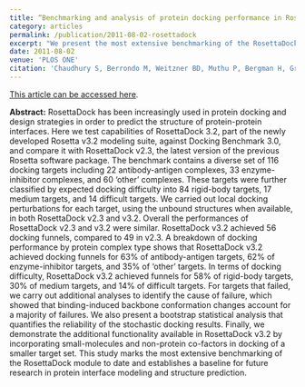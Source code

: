 ```yaml
---
title: “Benchmarking and analysis of protein docking performance in Rosetta v3.2"
category: articles
permalink: /publication/2011-08-02-rosettadock
excerpt: "We present the most extensive benchmarking of the RosettaDock module to date and test capabilities of RosettaDock 3.2 against Docking Benchmark 3.0."
date: 2011-08-02
venue: 'PLOS ONE'
citation: 'Chaudhury S, Berrondo M, Weitzner BD, Muthu P, Bergman H, Gray JJ (2011) “Benchmark- ing and analysis of protein docking performance in Rosetta v3.2,” <i>PLOS ONE</i> 6(8): e22477. DOI:10.1371/journal.pone.0022477'
---
```


<a href='http://journals.plos.org/plosone/article?id=10.1371/journal.pone.0022477'>This article can be accessed here</a>.

**Abstract:** RosettaDock has been increasingly used in protein docking and design strategies in order to predict the structure of protein-protein interfaces. Here we test capabilities of RosettaDock 3.2, part of the newly developed Rosetta v3.2 modeling suite, against Docking Benchmark 3.0, and compare it with RosettaDock v2.3, the latest version of the previous Rosetta software package. The benchmark contains a diverse set of 116 docking targets including 22 antibody-antigen complexes, 33 enzyme-inhibitor complexes, and 60 ‘other’ complexes. These targets were further classified by expected docking difficulty into 84 rigid-body targets, 17 medium targets, and 14 difficult targets. We carried out local docking perturbations for each target, using the unbound structures when available, in both RosettaDock v2.3 and v3.2. Overall the performances of RosettaDock v2.3 and v3.2 were similar. RosettaDock v3.2 achieved 56 docking funnels, compared to 49 in v2.3. A breakdown of docking performance by protein complex type shows that RosettaDock v3.2 achieved docking funnels for 63% of antibody-antigen targets, 62% of enzyme-inhibitor targets, and 35% of ‘other’ targets. In terms of docking difficulty, RosettaDock v3.2 achieved funnels for 58% of rigid-body targets, 30% of medium targets, and 14% of difficult targets. For targets that failed, we carry out additional analyses to identify the cause of failure, which showed that binding-induced backbone conformation changes account for a majority of failures. We also present a bootstrap statistical analysis that quantifies the reliability of the stochastic docking results. Finally, we demonstrate the additional functionality available in RosettaDock v3.2 by incorporating small-molecules and non-protein co-factors in docking of a smaller target set. This study marks the most extensive benchmarking of the RosettaDock module to date and establishes a baseline for future research in protein interface modeling and structure prediction.
